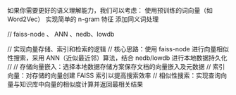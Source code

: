 如果你需要更好的语义理解能力，我们可以考虑：
使用预训练的词向量（如 Word2Vec）
实现简单的 n-gram 特征
添加同义词处理


// faiss-node 、 ANN 、nedb、lowdb


// 实现向量存储、索引和检索的逻辑
// 核心思路：使用 faiss-node 进行向量相似性搜索，采用 ANN（近似最近邻）算法，结合 nedb/lowdb 进行本地数据持久化
//
// 存储向量嵌入：选择本地数据存储方案保存文档的向量嵌入及元数据
// 索引向量：对存储的向量创建 FAISS 索引以提高搜索效率
// 相似性搜索：实现查询向量与知识库中向量的相似度计算并返回最相关结果
